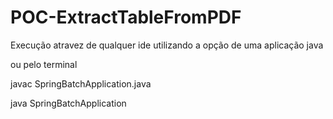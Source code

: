 # POC-ExtractTableFromPDF
Execução atravez de qualquer ide utilizando a opção de uma aplicação java

ou pelo terminal

javac SpringBatchApplication.java

java SpringBatchApplication
